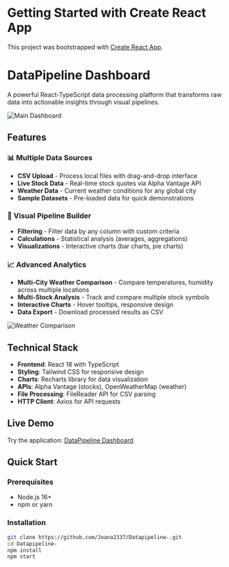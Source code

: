# Getting Started with Create React App

This project was bootstrapped with [Create React App](https://github.com/facebook/create-react-app).

# DataPipeline Dashboard

A powerful React-TypeScript data processing platform that transforms raw data into actionable insights through visual pipelines.

![Main Dashboard](screenshots/dashboard.png)

## Features

### 📊 Multiple Data Sources
- **CSV Upload** - Process local files with drag-and-drop interface
- **Live Stock Data** - Real-time stock quotes via Alpha Vantage API
- **Weather Data** - Current weather conditions for any global city
- **Sample Datasets** - Pre-loaded data for quick demonstrations

### 🔧 Visual Pipeline Builder
- **Filtering** - Filter data by any column with custom criteria
- **Calculations** - Statistical analysis (averages, aggregations)
- **Visualizations** - Interactive charts (bar charts, pie charts)

### 📈 Advanced Analytics
- **Multi-City Weather Comparison** - Compare temperatures, humidity across multiple locations
- **Multi-Stock Analysis** - Track and compare multiple stock symbols
- **Interactive Charts** - Hover tooltips, responsive design
- **Data Export** - Download processed results as CSV

![Weather Comparison](screenshots/weather-chart.png)

## Technical Stack

- **Frontend**: React 18 with TypeScript
- **Styling**: Tailwind CSS for responsive design
- **Charts**: Recharts library for data visualization
- **APIs**: Alpha Vantage (stocks), OpenWeatherMap (weather)
- **File Processing**: FileReader API for CSV parsing
- **HTTP Client**: Axios for API requests

## Live Demo

Try the application: [DataPipeline Dashboard](https://your-deployed-url.vercel.app)

## Quick Start

### Prerequisites
- Node.js 16+
- npm or yarn

### Installation
```bash
git clone https://github.com/Joana2337/Datapipeline-.git
cd Datapipeline-
npm install
npm start